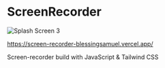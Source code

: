 # ScreenRecorder

![Splash Screen 3](https://user-images.githubusercontent.com/85754527/162971962-108d6ffe-f1f9-4e45-a1b1-bb5394db9ecd.jpg)

https://screen-recorder-blessingsamuel.vercel.app/

Screen-recorder build with JavaScript &amp; Tailwind CSS
